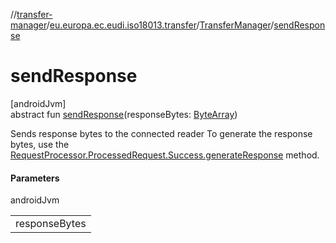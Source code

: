 //[transfer-manager](../../../index.md)/[eu.europa.ec.eudi.iso18013.transfer](../index.md)/[TransferManager](index.md)/[sendResponse](send-response.md)

# sendResponse

[androidJvm]\
abstract fun [sendResponse](send-response.md)(responseBytes: [ByteArray](https://kotlinlang.org/api/latest/jvm/stdlib/kotlin/-byte-array/index.html))

Sends response bytes to the connected reader To generate the response bytes, use
the [RequestProcessor.ProcessedRequest.Success.generateResponse](../../eu.europa.ec.eudi.iso18013.transfer.response/-request-processor/-processed-request/-success/generate-response.md)
method.

#### Parameters

androidJvm

| |
|---|
| responseBytes |
